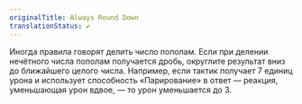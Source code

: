 ```yaml
---
originalTitle: Always Round Down
translationStatus: ✔️
---
```

Иногда правила говорят делить число пополам. Если при делении нечётного числа пополам получается дробь, округлите результат вниз до ближайшего целого числа. Например, если тактик получает 7 единиц урона и использует способность «Парирование» в ответ — реакция, уменьшающая урон вдвое, — то урон уменьшается до 3.
